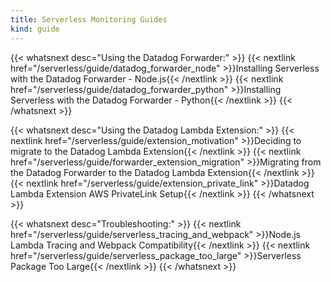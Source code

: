 ```yaml
---
title: Serverless Monitoring Guides
kind: guide
---
```


{{< whatsnext desc="Using the Datadog Forwarder:" >}}
    {{< nextlink href="/serverless/guide/datadog_forwarder_node" >}}Installing Serverless with the Datadog Forwarder - Node.js{{< /nextlink >}}
    {{< nextlink href="/serverless/guide/datadog_forwarder_python" >}}Installing Serverless with the Datadog Forwarder - Python{{< /nextlink >}}
{{< /whatsnext >}}

{{< whatsnext desc="Using the Datadog Lambda Extension:" >}}
    {{< nextlink href="/serverless/guide/extension_motivation" >}}Deciding to migrate to the Datadog Lambda Extension{{< /nextlink >}}
    {{< nextlink href="/serverless/guide/forwarder_extension_migration" >}}Migrating from the Datadog Forwarder to the Datadog Lambda Extension{{< /nextlink >}}
    {{< nextlink href="/serverless/guide/extension_private_link" >}}Datadog Lambda Extension AWS PrivateLink Setup{{< /nextlink >}}
{{< /whatsnext >}}

{{< whatsnext desc="Troubleshooting:" >}}
    {{< nextlink href="/serverless/guide/serverless_tracing_and_webpack" >}}Node.js Lambda Tracing and Webpack Compatibility{{< /nextlink >}}
    {{< nextlink href="/serverless/guide/serverless_package_too_large" >}}Serverless Package Too Large{{< /nextlink >}}
{{< /whatsnext >}}